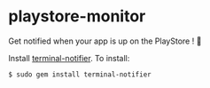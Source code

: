 # playstore-monitor
Get notified when your app is up on the PlayStore ! 🚀

Install [terminal-notifier](https://github.com/alloy/terminal-notifier). To install:

    $ sudo gem install terminal-notifier
